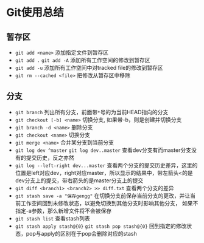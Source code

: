 # Git使用总结

## 暂存区

- ```git add <name>```
添加指定文件到暂存区
- ```git add .```  ```git add -A```
添加所有工作空间的修改到暂存区
- ```git add -u```
添加所有工作空间中对tracked file的修改到暂存区
- ```git rm --cached <file>```
把修改从暂存区中移除

## 分支

- ```git branch```
列出所有分支，前面带```*```号的为当前HEAD指向的分支
- ```git checkout [-b] <name>```
切换分支, 如果带-b，则是创建并切换分支
- ```git branch -d <name>```
删除分支
- ```git checkout <name>```
切换分支
- ```git merge <name>```
合并某分支到当前分支
- ```git log dev ^master```  ```git log dev..master```
查看dev分支有而master分支没有的提交历史，反之亦然
- ```git log --left-right dev...master```
查看两个分支的提交历史差异，这里的位置是left对应dev，right对应master，所以显示的结果中，带左箭头<的是dev分支上的提交，带右箭头的是master分支上的提交
- ```git diff <branch1> <branch2> >> diff.txt```
查看两个分支的差异
- ```git stash save -a "保存gengg"```
在切换分支前保存当前分支的更改，并让当前工作空间回到未修改状态，以避免切换到其他分支时影响其他分支， 如果不指定-a参数，那么新增文件将不会被保存
- ```git stash list```
查看stash列表
- ```git stash apply stash@{0}```  ```git stash pop stash@{0}```
回到指定的修改状态，pop与apply的区别在于pop会删除对应的stash

